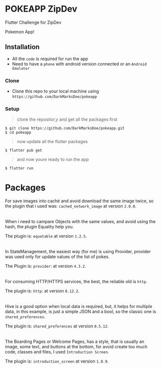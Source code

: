 # POKEAPP ZipDev

Flutter Challenge for ZipDev

Pokemon App!


## Installation

- All the `code` is required for run the app
- Need to have a `phone` with android version  connected or an `Android Emulator`

### Clone

- Clone this repo to your local machine using `https://github.com/DarkMarksDoe/pokeapp`

### Setup

> clone the repositor,y and get all the packages first

```shell
$ git clone https://github.com/DarkMarksDoe/pokeapp.git
$ cd pokeapp
```

> now update all the flutter packages
```shell
$ flutter pub get
```
> and now youre ready to run the app
```shell
$ flutter run
```

# Packages
For save images into caché and avoid download the same image twice, so the plugin that i used was: 
`cached_network_image` at version `2.0.0`.
<br><br><br>
When i need to campare Objects with the same values, and avoid using the hash, the plugin Equality help you. 

The plugin is:
`equatable` at version `1.2.5`.
<br><br><br>
In StateManagement, the easiest way (for me) is using Provider, provider was used only for update values of the list of pokes.

The Plugin is:
`provider`: at version `4.3.2`.
<br><br><br>
For consuming HTTP/HTTPS services, the best, the reliable old is `http`. 

The plugin is:
 `http`: at version `0.12.2`.
<br><br><br>
Hive is a good option when local data is required, but, it helps for multiple data, in this example, is just a simple JSON and a bool, so the classic one is `shared_preferences`.

The plugin is: `shared_preferences` at version `0.5.12`.
<br><br><br>
The Boarding Pages or Welcome Pages, has a style, that is usually an image, some text, and buttons at the bottom, for avoid create too much code, classes and files, I used `Introduction Screen`.

The plugin is: `introduction_screen` at version `1.0.9`.